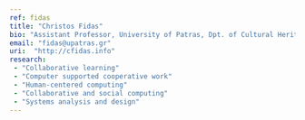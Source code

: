 ```yaml
---
ref: fidas
title: "Christos Fidas"
bio: "Assistant Professor, University of Patras, Dpt. of Cultural Heritage Management and New Technologies"
email: "fidas@upatras.gr"
uri:  "http://cfidas.info"
research:
 - "Collaborative learning"
 - "Computer supported cooperative work"
 - "Human-centered computing"
 - "Collaborative and social computing"
 - "Systems analysis and design"
---
```

